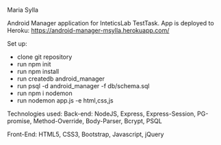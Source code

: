 Maria Sylla

Android Manager application for InteticsLab TestTask.
App is deployed to Heroku: https://android-manager-msylla.herokuapp.com/

Set up:
- clone git repository
- run npm init
- run npm install
- run createdb android_manager
- run psql -d android_manager -f db/schema.sql
- run npm i nodemon
- run nodemon app.js -e html,css,js


Technologies used:
Back-end: NodeJS, Express, Express-Session, PG-promise, Method-Override, Body-Parser, Bcrypt, PSQL

Front-End: HTML5, CSS3, Bootstrap, Javascript, jQuery
